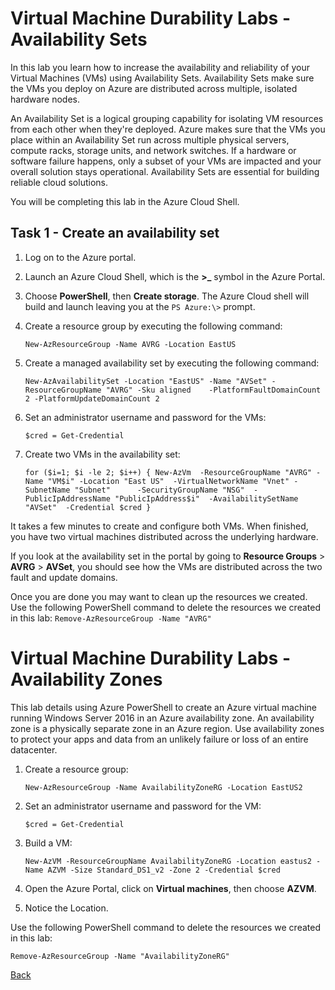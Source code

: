 # Virtual Machine Durability Labs - Availability Sets


In this lab you learn how to increase the availability and reliability of your Virtual Machines (VMs) using Availability Sets. Availability Sets make sure the VMs you deploy on Azure are distributed across multiple, isolated hardware nodes.

An Availability Set is a logical grouping capability for isolating VM resources from each other when they're deployed. Azure makes sure that the VMs you place within an Availability Set run across multiple physical servers, compute racks, storage units, and network switches. If a hardware or software failure happens, only a subset of your VMs are impacted and your overall solution stays operational. Availability Sets are essential for building reliable cloud solutions.

You will be completing this lab in the Azure Cloud Shell.

## Task 1 - Create an availability set
1. Log on to the Azure portal.
2. Launch an Azure Cloud Shell, which is the **>_** symbol in the Azure Portal.
3. Choose **PowerShell**, then **Create storage**.  The Azure Cloud shell will build and launch leaving you at the `PS Azure:\>` prompt.
4. Create a resource group by executing the following command:

    `New-AzResourceGroup -Name AVRG -Location EastUS`

5. Create a managed availability set by executing the following command:

    `New-AzAvailabilitySet -Location "EastUS" -Name "AVSet" -ResourceGroupName "AVRG" -Sku aligned    -PlatformFaultDomainCount 2 -PlatformUpdateDomainCount 2`

6. Set an administrator username and password for the VMs:

    `$cred = Get-Credential`

7. Create two VMs in the availability set:

    `for ($i=1; $i -le 2; $i++)
{
    New-AzVm 
        -ResourceGroupName "AVRG" -Name "VM$i" -Location "East US" 
        -VirtualNetworkName "Vnet" -SubnetName "Subnet"      -SecurityGroupName "NSG" 
        -PublicIpAddressName "PublicIpAddress$i" 
        -AvailabilitySetName "AVSet" 
        -Credential $cred }`

It takes a few minutes to create and configure both VMs. When finished, you have two virtual machines distributed across the underlying hardware.

If you look at the availability set in the portal by going to **Resource Groups** > **AVRG**  > **AVSet**, you should see how the VMs are distributed across the two fault and update domains.

Once you are done you may want to clean up the resources we created. Use the following PowerShell command to delete the resources we created in this lab:
    `Remove-AzResourceGroup -Name "AVRG"`

# Virtual Machine Durability Labs - Availability Zones
This lab details using Azure PowerShell to create an Azure virtual machine running Windows Server 2016 in an Azure availability zone. An availability zone is a physically separate zone in an Azure region. Use availability zones to protect your apps and data from an unlikely failure or loss of an entire datacenter.

1. Create a resource group:

    `New-AzResourceGroup -Name AvailabilityZoneRG -Location EastUS2`

2. Set an administrator username and password for the VM:

    `$cred = Get-Credential`

3. Build a VM:

    `New-AzVM -ResourceGroupName AvailabilityZoneRG -Location eastus2 -Name AZVM -Size Standard_DS1_v2 -Zone 2 -Credential $cred`

4. Open the Azure Portal, click on **Virtual machines**, then choose **AZVM**.
5. Notice the Location.

Use the following PowerShell command to delete the resources we created in this lab:

`Remove-AzResourceGroup -Name "AvailabilityZoneRG"`



[Back](index.md)